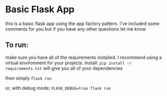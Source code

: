 # Basic Flask App
this is a basic flask app using the app factory pattern. I've included some comments for you but if you have any other questions let me know

## To run:
make sure you have all of the requirements installed. I recommend using a virtual environment for your projects.
install:
`pip install -r requirements.txt`
will give you all of your dependencies

then simply
`flask run`

or, with debug mode:
`FLASK_DEBUG=true flask run`
